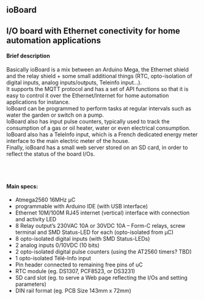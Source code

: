 <h2>ioBoard</h2>
<h2>I/O board with Ethernet conectivity for home automation applications</h2>

<h4>Brief description</h4>
<p>Basically ioBoard is a mix between an Arduino Mega, the Ethernet shield and the relay shield + some small additional things (RTC, opto-isolation of digital inputs, analog inputs/outputs, Teleinfo input…).<br />
It supports the MQTT protocol and has a set of API functions so that it is easy to control it over the Ethernet/Internet for home automation applications for instance.<br />
IoBoard can be programmed to perform tasks at regular intervals such as water the garden or switch on a pump. <br />
IoBoard also has input pulse counters, typically used to track the consumption of a gas or oil heater, water or even electrical consumption.<br />
IoBoard also has a TeleInfo input, which is a French dedicated energy meter interface to the main electric meter of the house.<br />
Finally, ioBoard has a small web server stored on an SD card, in order to reflect the status of the board I/Os.</p> <br /><br />

<h4>Main specs:</h4>
<p>
<ul>
<li>Atmega2560 16MHz µC</li>
<li>programmable with Arduino IDE (with USB interface)</li>
<li>Ethernet 10M/100M RJ45 internet (vertical) interface with connection and activity LED </li>
<li>8 Relay output’s 230VAC 10A or 30VDC 10A – Form-C relays, screw terminal and SMD Status-LED for each (opto-isolated from µC)</li>
<li>8 opto-isolated digital inputs (with SMD Status-LEDs)</li> 
<li>2 analog inputs 0/10VDC (10 bits)</li>
<li>2 opto-isolated digital pulse counters (using the AT2560 timers? TBD)</li> 
<li>1 opto-isolated Télé-Info input</li>
<li>Pin header connected to remaining free pins of uC</li> 
<li>RTC module (eg. DS1307, PCF8523, or DS3231)</li> 
<li>SD card slot (eg. to serve a Web page reflecting the I/Os and setting parameters) </li>
<li>DIN rail format (eg. PCB Size 143mm x 72mm)</li>
</ul>
</p><br />

